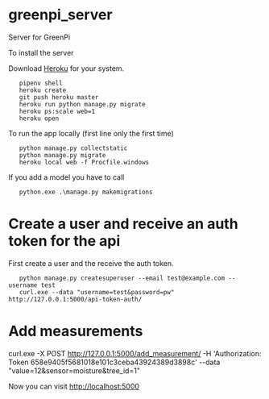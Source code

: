 # greenpi_server
Server for GreenPi

To install the server 

Download [Heroku](https://heroku.com) for your system.

```pipenv install
   pipenv shell
   heroku create
   git push heroku master
   heroku run python manage.py migrate
   heroku ps:scale web=1
   heroku open
```


To run the app locally (first line only the first time)
```
   python manage.py collectstatic
   python manage.py migrate
   heroku local web -f Procfile.windows
```

If you add a model you have to call
```
   python.exe .\manage.py makemigrations
```


# Create a user and receive an auth token for the api
First create a user and the receive the auth token.
```
   python manage.py createsuperuser --email test@example.com --username test 
   curl.exe --data "username=test&password=pw" http://127.0.0.1:5000/api-token-auth/
``` 


# Add measurements
curl.exe -X POST http://127.0.0.1:5000/add_measurement/ -H 'Authorization: Token 658e9405f5681018e101c3ceba43924389d3898c' --data "value=12&sensor=moisture&tree_id=1"


Now you can visit [http://localhost:5000](http://localhost:5000)


